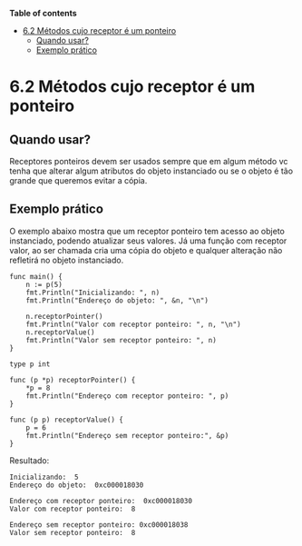 **Table of contents**

- [6.2 Métodos cujo receptor é um ponteiro](#62-métodos-cujo-receptor-é-um-ponteiro)
  - [Quando usar?](#quando-usar)
  - [Exemplo prático](#exemplo-prático)

# 6.2 Métodos cujo receptor é um ponteiro

## Quando usar?

Receptores ponteiros devem ser usados sempre que em algum método vc tenha que alterar algum atributos do objeto instanciado ou se o objeto é tão grande que queremos evitar a cópia.

## Exemplo prático

O exemplo abaixo mostra que um receptor ponteiro tem acesso ao objeto instanciado, podendo atualizar seus valores. Já uma função com receptor valor, ao ser chamada cria uma cópia do objeto e qualquer alteração não refletirá no objeto instanciado.

```golang
func main() {
	n := p(5)
	fmt.Println("Inicializando: ", n)
	fmt.Println("Endereço do objeto: ", &n, "\n")

	n.receptorPointer()
	fmt.Println("Valor com receptor ponteiro: ", n, "\n")
	n.receptorValue()
	fmt.Println("Valor sem receptor ponteiro: ", n)
}

type p int

func (p *p) receptorPointer() {
	*p = 8
	fmt.Println("Endereço com receptor ponteiro: ", p)
}

func (p p) receptorValue() {
	p = 6
	fmt.Println("Endereço sem receptor ponteiro:", &p)
}

```

Resultado:

```
Inicializando:  5
Endereço do objeto:  0xc000018030 

Endereço com receptor ponteiro:  0xc000018030
Valor com receptor ponteiro:  8 

Endereço sem receptor ponteiro: 0xc000018038
Valor sem receptor ponteiro:  8
```
